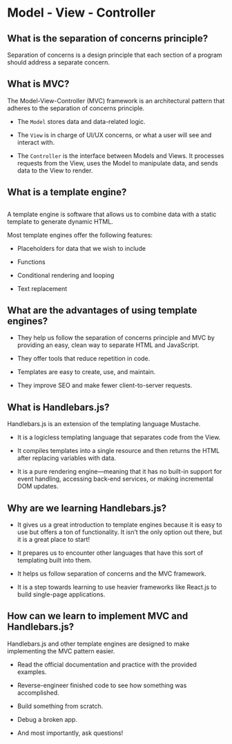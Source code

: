 # Model - View - Controller #

## What is the separation of concerns principle? ##

Separation of concerns is a design principle that each section of a program should address a separate concern.

## What is MVC? ##

The Model-View-Controller (MVC) framework is an architectural pattern that adheres to the separation of concerns principle.

* The `Model` stores data and 
data-related logic.

* The `View` is in charge of UI/UX concerns, or what a user will see and interact with.

* The `Controller` is the interface between Models and Views. It processes requests from the View, uses the Model to manipulate data, and sends data to the View to render.

## What is a template engine?
 ##

A template engine is software that allows us to combine data with a static template to generate dynamic HTML.

Most template engines offer the following features:

* Placeholders for data that we wish to include

* Functions

* Conditional rendering and looping

* Text replacement


## What are the advantages of using template engines? ##

* They help us follow the separation of concerns principle and MVC by providing an easy, clean way to separate HTML and JavaScript.

* They offer tools that reduce repetition in code.

* Templates are easy to create, use, and maintain.

* They improve SEO and make fewer client-to-server requests.

## What is Handlebars.js? ##

Handlebars.js is an extension of the templating language Mustache. 

* It is a logicless templating language that separates code from the View.

* It compiles templates into a single resource and then returns the HTML after replacing variables with data.

* It is a pure rendering engine—meaning that it has no built-in support for event handling, accessing back-end services, or making incremental DOM updates.

## Why are we learning Handlebars.js? ##

* It gives us a great introduction to template engines because it is easy to use but offers a ton of functionality. It isn’t the only option out there, but it is a great place to start!

* It prepares us to encounter other languages that have this sort of templating built into them.

* It helps us follow separation of concerns and the MVC framework.

* It is a step towards learning to use heavier frameworks like React.js to build single-page applications.

## How can we learn to implement MVC and Handlebars.js? ##

Handlebars.js and other template engines are designed to make implementing the MVC pattern easier.

* Read the official documentation and practice with the provided examples.

* Reverse-engineer finished code to see how something was accomplished.

* Build something from scratch.

* Debug a broken app.

* And most importantly, ask questions!
